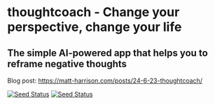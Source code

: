 # thoughtcoach - Change your perspective, change your life
## The simple AI-powered app that helps you to reframe negative thoughts

Blog post: https://matt-harrison.com/posts/24-6-23-thoughtcoach/

[![Seed Status](https://api.seed.run/mtharrison/thoughtcoach/stages/prd/build_badge)](https://console.seed.run/mtharrison/thoughtcoach)
[![Seed Status](https://api.seed.run/mtharrison/thoughtcoach/stages/dev/build_badge)](https://console.seed.run/mtharrison/thoughtcoach)


